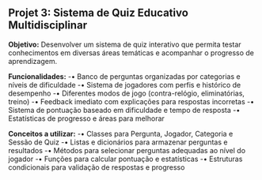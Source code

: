  ## __Projet 3: Sistema de Quiz Educativo Multidisciplinar__

 __Objetivo:__
 Desenvolver um sistema de quiz interativo que permita testar conhecimentos em diversas áreas temáticas
 e acompanhar o progresso de aprendizagem.
 
 __Funcionalidades:__
 -• Banco de perguntas organizadas por categorias e níveis de dificuldade
 -• Sistema de jogadores com perfis e histórico de desempenho
 -• Diferentes modos de jogo (contra-relógio, eliminatórias, treino)
 -• Feedback imediato com explicações para respostas incorretas
 -• Sistema de pontuação baseado em dificuldade e tempo de resposta
 -• Estatísticas de progresso e áreas para melhorar
 
 __Conceitos a utilizar:__
 -• Classes para Pergunta, Jogador, Categoria e Sessão de Quiz
 -• Listas e dicionários para armazenar perguntas e resultados
 -• Métodos para selecionar perguntas adequadas ao nível do jogador
 -• Funções para calcular pontuação e estatísticas
 -• Estruturas condicionais para validação de respostas e progresso
